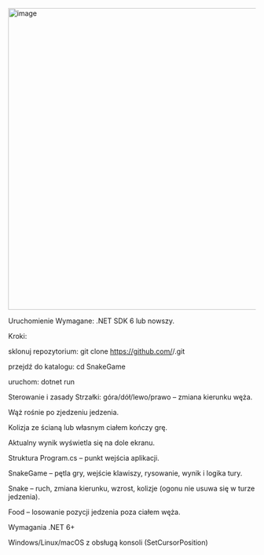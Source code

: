<img width="928" height="614" alt="image" src="https://github.com/user-attachments/assets/6b3840cc-9b0f-4246-a13f-cabae4b0d683" />

Uruchomienie
Wymagane: .NET SDK 6 lub nowszy.

Kroki:

sklonuj repozytorium: git clone https://github.com/<org>/<repo>.git

przejdź do katalogu: cd SnakeGame

uruchom: dotnet run

Sterowanie i zasady
Strzałki: góra/dół/lewo/prawo – zmiana kierunku węża.

Wąż rośnie po zjedzeniu jedzenia.

Kolizja ze ścianą lub własnym ciałem kończy grę.

Aktualny wynik wyświetla się na dole ekranu.

Struktura
Program.cs – punkt wejścia aplikacji.

SnakeGame – pętla gry, wejście klawiszy, rysowanie, wynik i logika tury.

Snake – ruch, zmiana kierunku, wzrost, kolizje (ogonu nie usuwa się w turze jedzenia).

Food – losowanie pozycji jedzenia poza ciałem węża.

Wymagania
.NET 6+

Windows/Linux/macOS z obsługą konsoli (SetCursorPosition)
